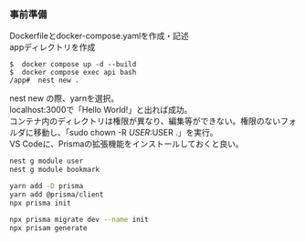 ### 事前準備
Dockerfileとdocker-compose.yamlを作成・記述<br>
appディレクトリを作成<br>

```terminal
$  docker compose up -d --build
$  docker compose exec api bash
/app#  nest new .
```
nest new の際、yarnを選択。<br>
localhost:3000で「Hello World!」と出れば成功。<br>
コンテナ内のディレクトリは権限が異なり、編集等ができない。権限のないフォルダに移動し、「sudo chown -R $USER:$USER .」を実行。<br>
VS Codeに、Prismaの拡張機能をインストールしておくと良い。<br>

```bash
nest g module user
nest g module bookmark

yarn add -D prisma
yarn add @prisma/client
npx prisma init

npx prisma migrate dev --name init
npx prisam generate
```